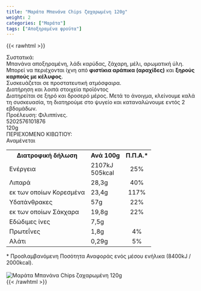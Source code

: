 ```yaml
---
title: "Μαράτα Μπανάνα Chips ζαχαρωμένη 120g"
weight: 2
categories: ["Μαράτα"]
tags: ["Αποξηραμένα φρούτα"]
---
```

{{< rawhtml >}}

<div class="sload319"><div class="product"><div id="sistatika">Συστατικά:</div><div class="alltext">Μπανάνα αποξηραμένη, λάδι καρύδας, ζάχαρη, μέλι, αρωματική ύλη.<br>Μπορεί να περιέχονται ίχνη από <b>φιστίκια αράπικα (αραχίδες)</b> και <b>ξηρούς καρπούς με κέλυφος</b>.<br>Συσκευάζεται σε προστατευτική ατμόσφαιρα.</div><div id="loipa">Διατήρηση και λοιπά στοιχεία προϊόντος</div><div class="alltext">Διατηρείται σε ξηρό και δροσερό μέρος. Μετά το άνοιγμα, κλείνουμε καλά τη συσκευασία, τη διατηρούμε στο ψυγείο και καταναλώνουμε εντός 2 εβδομάδων.<br>Προέλευση: Φιλιππίνες.</div><div id="barcode"><div id="barimage1"></div><span id="bartext">5202576101876</span></div><div id="varos"><div id="varosimage1"></div><span id="varostext">120g</span></div><div id="kivotio">ΠΕΡΙΕΧΟΜΕΝΟ ΚΙΒΩΤΙΟΥ:<br>Αναμένεται</div><div class="tabout"><table id="diatable"><tbody><tr><th>Διατροφική δήλωση</th><th>Ανά 100g</th><th>Π.Π.Α.*</th></tr><tr><td class="texr2">Ενέργεια</td><td class="texr">2107kJ<br>505kcal</td><td class="texr" style="text-align:center">25%</td></tr><tr><td class="texr2">Λιπαρά</td><td class="texr">28,3g</td><td class="texr" style="text-align:center">40%</td></tr><tr><td class="gray">εκ των οποίων Κορεσµένα</td><td class="gray2">23,4g</td><td class="gray2" style="text-align:center">117%</td></tr><tr><td class="texr2">Yδατάνθρακες</td><td class="texr">57g</td><td class="texr" style="text-align:center">22%</td></tr><tr><td class="gray">εκ των οποίων Σάκχαρα</td><td class="gray2">19,8g</td><td class="gray2" style="text-align:center">22%</td></tr><tr><td class="texr2">Eδώδιμες ίνες</td><td class="texr">7,5g</td><td class="texr" style="text-align:center"></td></tr><tr><td class="texr2">Πρωτεΐνες</td><td class="texr">1,8g</td><td class="texr" style="text-align:center">4%</td></tr><tr><td class="texr2">Αλάτι</td><td class="texr">0,29g</td><td class="texr" style="text-align:center">5%</td></tr></tbody></table></div><div class="alltext">* Προσλαμβανόμενη Ποσότητα Αναφοράς ενός μέσου ενήλικα (8400kJ / 2000kcal).</div><br><div class="pimg"><img alt="Μαράτα Μπανάνα Chips ζαχαρωμένη 120g" title="Μαράτα Μπανάνα Chips ζαχαρωμένη 120g" src="/media/images/marata-mpanana-chips-zaxarwmenh-120g.jpg"></div></div></div>
{{< /rawhtml >}}


